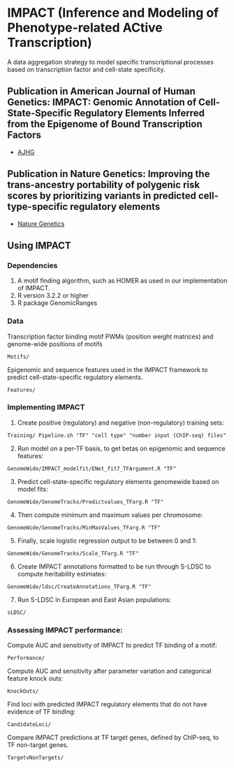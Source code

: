 # IMPACT (Inference and Modeling of Phenotype-related ACtive Transcription) 

A data aggregation strategy to model specific transcriptional processes based on transcription factor and cell-state specificity. 

## Publication in American Journal of Human Genetics: IMPACT: Genomic Annotation of Cell-State-Specific Regulatory Elements Inferred from the Epigenome of Bound Transcription Factors
* [AJHG](https://www.cell.com/ajhg/supplemental/S0002-9297%2819%2930108-9) 

## Publication in Nature Genetics: Improving the trans-ancestry portability of polygenic risk scores by prioritizing variants in predicted cell-type-specific regulatory elements
* [Nature Genetics](https://www.nature.com/articles/s41588-020-00740-8)

## Using IMPACT 


### Dependencies 

1. A motif finding algorithm, such as HOMER as used in our implementation of IMPACT. 
2. R version 3.2.2 or higher
3. R package GenomicRanges

### Data 

Transcription factor binding motif PWMs (position weight matrices) and genome-wide positions of motifs 
```
Motifs/ 
```

Epigenomic and sequence features used in the IMPACT framework to predict cell-state-specific regulatory elements. 
```
Features/ 
```

### Implementing IMPACT 
1. Create positive (regulatory) and negative (non-regulatory) training sets:
```
Training/ Pipeline.sh "TF" "cell type" "number input (ChIP-seq) files"
```

2. Run model on a per-TF basis, to get betas on epigenomic and sequence features:
```
GenomeWide/IMPACT_modelfit/ENet_fit7_TFArgument.R "TF"
```

3. Predict cell-state-specific regulatory elements genomewide based on model fits: 
```
GenomeWide/GenomeTracks/Predictvalues_TFarg.R "TF"
```

4. Then compute minimum and maximum values per chromosome:
```
GenomeWide/GenomeTracks/MinMaxValues_TFarg.R "TF"
```

5. Finally, scale logistic regression output to be between 0 and 1: 
```
GenomeWide/GenomeTracks/Scale_TFarg.R "TF"
```

6. Create IMPACT annotations formatted to be run through S-LDSC to compute heritability estimates:
```
GenomeWide/ldsc/CreateAnnotations_TFarg.R "TF"
```

7. Run S-LDSC in European and East Asian populations: 
```
sLDSC/ 
```

### Assessing IMPACT performance: 

Compute AUC and sensitivity of IMPACT to predict TF binding of a motif:
```
Performance/ 
```
Compute AUC and sensitivity after parameter variation and categorical feature knock outs:
```
KnockOuts/ 
```

Find loci with predicted IMPACT regulatory elements that do not have evidence of TF binding:
```
CandidateLoci/ 
```

Compare IMPACT predictions at TF target genes, defined by ChIP-seq, to TF non-target genes.
```
TargetvNonTargets/ 
```


